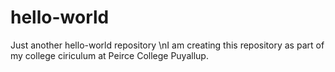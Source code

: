 # hello-world

Just another hello-world repository
\nI am creating this repository as part of my college ciriculum at Peirce College Puyallup.

